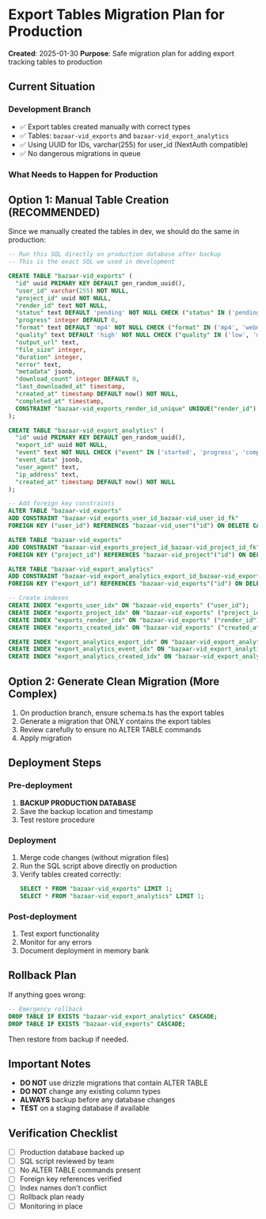 # Export Tables Migration Plan for Production

**Created**: 2025-01-30
**Purpose**: Safe migration plan for adding export tracking tables to production

## Current Situation

### Development Branch
- ✅ Export tables created manually with correct types
- ✅ Tables: `bazaar-vid_exports` and `bazaar-vid_export_analytics`
- ✅ Using UUID for IDs, varchar(255) for user_id (NextAuth compatible)
- ✅ No dangerous migrations in queue

### What Needs to Happen for Production

## Option 1: Manual Table Creation (RECOMMENDED)

Since we manually created the tables in dev, we should do the same in production:

```sql
-- Run this SQL directly on production database after backup
-- This is the exact SQL we used in development

CREATE TABLE "bazaar-vid_exports" (
  "id" uuid PRIMARY KEY DEFAULT gen_random_uuid(),
  "user_id" varchar(255) NOT NULL,
  "project_id" uuid NOT NULL,
  "render_id" text NOT NULL,
  "status" text DEFAULT 'pending' NOT NULL CHECK ("status" IN ('pending', 'rendering', 'completed', 'failed')),
  "progress" integer DEFAULT 0,
  "format" text DEFAULT 'mp4' NOT NULL CHECK ("format" IN ('mp4', 'webm', 'gif')),
  "quality" text DEFAULT 'high' NOT NULL CHECK ("quality" IN ('low', 'medium', 'high')),
  "output_url" text,
  "file_size" integer,
  "duration" integer,
  "error" text,
  "metadata" jsonb,
  "download_count" integer DEFAULT 0,
  "last_downloaded_at" timestamp,
  "created_at" timestamp DEFAULT now() NOT NULL,
  "completed_at" timestamp,
  CONSTRAINT "bazaar-vid_exports_render_id_unique" UNIQUE("render_id")
);

CREATE TABLE "bazaar-vid_export_analytics" (
  "id" uuid PRIMARY KEY DEFAULT gen_random_uuid(),
  "export_id" uuid NOT NULL,
  "event" text NOT NULL CHECK ("event" IN ('started', 'progress', 'completed', 'failed', 'downloaded', 'viewed')),
  "event_data" jsonb,
  "user_agent" text,
  "ip_address" text,
  "created_at" timestamp DEFAULT now() NOT NULL
);

-- Add foreign key constraints
ALTER TABLE "bazaar-vid_exports" 
ADD CONSTRAINT "bazaar-vid_exports_user_id_bazaar-vid_user_id_fk" 
FOREIGN KEY ("user_id") REFERENCES "bazaar-vid_user"("id") ON DELETE CASCADE;

ALTER TABLE "bazaar-vid_exports" 
ADD CONSTRAINT "bazaar-vid_exports_project_id_bazaar-vid_project_id_fk" 
FOREIGN KEY ("project_id") REFERENCES "bazaar-vid_project"("id") ON DELETE CASCADE;

ALTER TABLE "bazaar-vid_export_analytics" 
ADD CONSTRAINT "bazaar-vid_export_analytics_export_id_bazaar-vid_exports_id_fk" 
FOREIGN KEY ("export_id") REFERENCES "bazaar-vid_exports"("id") ON DELETE CASCADE;

-- Create indexes
CREATE INDEX "exports_user_idx" ON "bazaar-vid_exports" ("user_id");
CREATE INDEX "exports_project_idx" ON "bazaar-vid_exports" ("project_id");
CREATE INDEX "exports_render_idx" ON "bazaar-vid_exports" ("render_id");
CREATE INDEX "exports_created_idx" ON "bazaar-vid_exports" ("created_at");

CREATE INDEX "export_analytics_export_idx" ON "bazaar-vid_export_analytics" ("export_id");
CREATE INDEX "export_analytics_event_idx" ON "bazaar-vid_export_analytics" ("event");
CREATE INDEX "export_analytics_created_idx" ON "bazaar-vid_export_analytics" ("created_at");
```

## Option 2: Generate Clean Migration (More Complex)

1. On production branch, ensure schema.ts has the export tables
2. Generate a migration that ONLY contains the export tables
3. Review carefully to ensure no ALTER TABLE commands
4. Apply migration

## Deployment Steps

### Pre-deployment
1. **BACKUP PRODUCTION DATABASE**
2. Save the backup location and timestamp
3. Test restore procedure

### Deployment
1. Merge code changes (without migration files)
2. Run the SQL script above directly on production
3. Verify tables created correctly:
   ```sql
   SELECT * FROM "bazaar-vid_exports" LIMIT 1;
   SELECT * FROM "bazaar-vid_export_analytics" LIMIT 1;
   ```

### Post-deployment
1. Test export functionality
2. Monitor for any errors
3. Document deployment in memory bank

## Rollback Plan

If anything goes wrong:
```sql
-- Emergency rollback
DROP TABLE IF EXISTS "bazaar-vid_export_analytics" CASCADE;
DROP TABLE IF EXISTS "bazaar-vid_exports" CASCADE;
```

Then restore from backup if needed.

## Important Notes

- **DO NOT** use drizzle migrations that contain ALTER TABLE
- **DO NOT** change any existing column types
- **ALWAYS** backup before any database changes
- **TEST** on a staging database if available

## Verification Checklist

- [ ] Production database backed up
- [ ] SQL script reviewed by team
- [ ] No ALTER TABLE commands present
- [ ] Foreign key references verified
- [ ] Index names don't conflict
- [ ] Rollback plan ready
- [ ] Monitoring in place